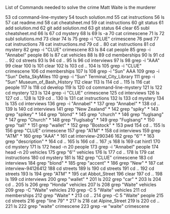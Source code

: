 List of Commands needed to solve the crime
Matt Waite is the murderer

   53  cd command-line-mystery
   54  touch solution.md
   55  cat instructions
   56  ls
   57  cat readme.md
   58  cat cheatsheet.md
   59  cat instructions
   60  git status
   61  add solution.md
   62  git add solution.md
   63  git status
   64  clear
   65  subl cheatsheet.md
   66  ls
   67  cd mystery
   68  ls
   69  ls -a
   70  cat crimescene
   71  ls
   72  subl solutions.md
   73  clear
   74  ls
   75  grep -i "CLUE" crimescene
   76  pwd
   77  cat instructions
   78  cat instructions.md
   79  cd ..
   80  cat instructions
   81  cd mystery
   82  grep -i "CLUE" crimescene
   83  ls
   84  cat people
   85  grep -i "Annabel" people
   86  ls
   87  cat vehicles
   88  ls
   89  cd memberships
   90  ls
   91  cd ..
   92  cd streets
   93  ls
   94  cd ..
   95  ls
   96  cd interviews
   97  ls
   98  grep -i "AAA" 
   99  clear
  100  ls
  101  clear
  102  ls
  103  cd ..
  104  ls
  105  grep -i "CLUE" crimescene
  106  cd memberships
  107  ls
  108  grep -i "Sun" AAA
  109  grep -i "Sun" Delta_SkyMiles
  110  grep -i "Sun" Terminal_City_Library
  111  grep -i "Sun" Museum_of_Bash_History
  112  clear
  113  ls
  114  cd ..
  115  ls
  116  cat people
  117  ls
  118  cd develop
  119  ls
  120  cd command-line-mystery
  121  ls
  122  cd mystery
  123  ls
  124  grep -i "CLUE" crimescene
  125  cd interviews
  126  ls
  127  cd ..
  128  ls
  129  cd ..
  130  ls
  131  cat instructions
  132  ls
  133  cd mystery
  134  ls
  135  cd interviews
  136  grep -i "Annabel" *
  137  grep "Annabel" *
  138  cd ..
  139  ls
  140  cd interviews
  141  grep "New Zealand" *
  142  grep "spiky" *
  143  grep "spikey" *
  144  grep "blond" *
  145  grep "church" *
  146  grep "fuglsang" *
  147  grep "Church" *
  148  grep "Fuglsabg" *
  149  grep "Fuglsang" *
  150  grep "tall" *
  151  grep "wallet" *
  152  grep "Bostock" *
  153  pwd
  154  cd ..
  155  ls
  156  grep "CLUE" crimescene
  157  grep "ATM" *
  158  cd interviews
  159  grep "ATM" *
  160  grep "AAA" *
  161  cat interview-290346
  162  grep "6'" *
  163  grep "description" *
  164  cd ..
  165  ls
  166  cd ..
  167  ;s
  168  ls
  169  cat hint1
  170  cd mystery
  171  ls
  172  head -n 20 people
  173  grep -i "Annabel" people
  174  head -n 20 vehicles
  175  grep "6'" vehicles
  176  ls
  177  cd ..
  178  ls
  179  cat instructions
  180  cd mystery
  181  ls
  182  grep "CLUE" crimescene
  183  cd interviews
  184  grep "blond" *
  185  grep "accent" *
  186  grep "New" *
  187  cat interview-94126412
  188  cd streets
  189  ls
  190  cd streets
  191  cd ..
  192  cd streets
  193  ls
  194  grep "ATM" *
  195  cat Abbot_Street
  196  clear
  197  cd ..
  198  ls
  199  cd interviews
  200  grep "wallet" *
  201  ls
  202  grep "car" *
  203  ls
  204  cd ..
  205  ls
  206  grep "Honda" vehicles
  207  ls
  208  grep "Waite" vehicles
  209  grep -C "Waite" vehicles
  210  grep -C 5  "Waite" vehicles
  211  cd memberships
  212  grep "Waite" *
  213  cd ..
  214  grep -C 5 "Waite" people
  215  cd streets
  216  grep "line 79" *
  217  ls
  218  cat Alpine_Street
  219  ls
  220  cd ..
  221  ls
  222  grep "waite" crimescene
  223  grep -w "waite" crimescene